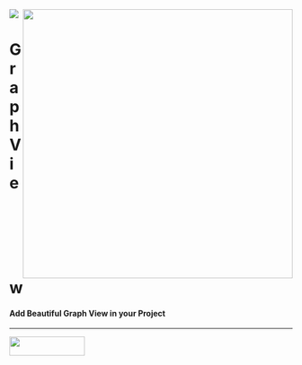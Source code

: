 <img src="https://github.com/jwd-ali/TidalTestProject/blob/master/images/header/header.png">
<img align="right" src="https://github.com/jwd-ali/GraphView/blob/master/Images/ezgif.com-video-to-gif-27.gif" width="480" />
<p><h1 align="left">GraphView</h1></p>

<p><h4>Add Beautiful Graph View in your Project</h4></p>

___

<p> 
  

<a href="https://www.linkedin.com/in/jawad-ali-3804ab24/"><img src="https://i.imgur.com/vGjsQPt.png" width="134" height="34"></a>  

</br></br>
